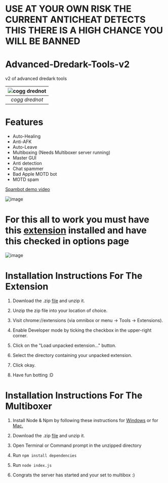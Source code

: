 # USE AT YOUR OWN RISK THE CURRENT ANTICHEAT DETECTS THIS THERE IS A HIGH CHANCE YOU WILL BE BANNED




# Advanced-Dredark-Tools-v2
v2 of advanced dredark tools

|![cogg drednot](https://cdn.discordapp.com/attachments/752138183814283328/781794370340519948/a_601be13fa20df060dbd7464d0e513f57_1_1.png)|
|:--:| 
|*cogg drednot*|

# Features
+ Auto-Healing
+ Anti-AFK
+ Auto-Leave
+ Multiboxing (Needs Multiboxer server running)
+ Master GUI
+ Anti detection
+ Chat spammer
+ Bad Apple MOTD bot
+ MOTD spam

[Spambot demo video](https://www.youtube.com/watch?v=0agwdunAUMw)

![image](https://user-images.githubusercontent.com/36419194/113441791-c17bcb00-93a3-11eb-8599-426571079147.png)

# For this all to work you must have this [extension](https://chrome.google.com/webstore/detail/allow-cors-access-control/lhobafahddgcelffkeicbaginigeejlf?hl=en) installed and have this checked in options page 
![image](https://media.discordapp.net/attachments/752138183814283328/827710068644380702/unknown.png)


# Installation Instructions For The Extension 
1. Download the .zip [file](https://github.com/Dredanarchy/Advanced-Dredark-Tools-v2/releases/tag/v1.1) and unzip it.

2. Unzip the zip file into your location of choice.

3. Visit chrome://extensions (via omnibox or menu -> Tools -> Extensions).

4. Enable Developer mode by ticking the checkbox in the upper-right corner.

5. Click on the "Load unpacked extension..." button.

6. Select the directory containing your unpacked extension.

7. Click okay.

8. Have fun botting :D

# Installation Instructions For The Multiboxer

1. Install Node & Npm by following these instructions for [Windows](https://phoenixnap.com/kb/install-node-js-npm-on-windows) or for [Mac.](https://www.webucator.com/how-to/how-install-nodejs-on-mac.cfm)

2. Download the .zip [file](https://github.com/Dredanarchy/Advanced-Dredark-Tools-v2/releases/tag/v1.0) and unzip it.

3. Open Terminal or Command prompt in the unzipped directory

4. Run `npm install dependencies`

5. Run `node index.js`

6. Congrats the server has started and your set to multibox :)
